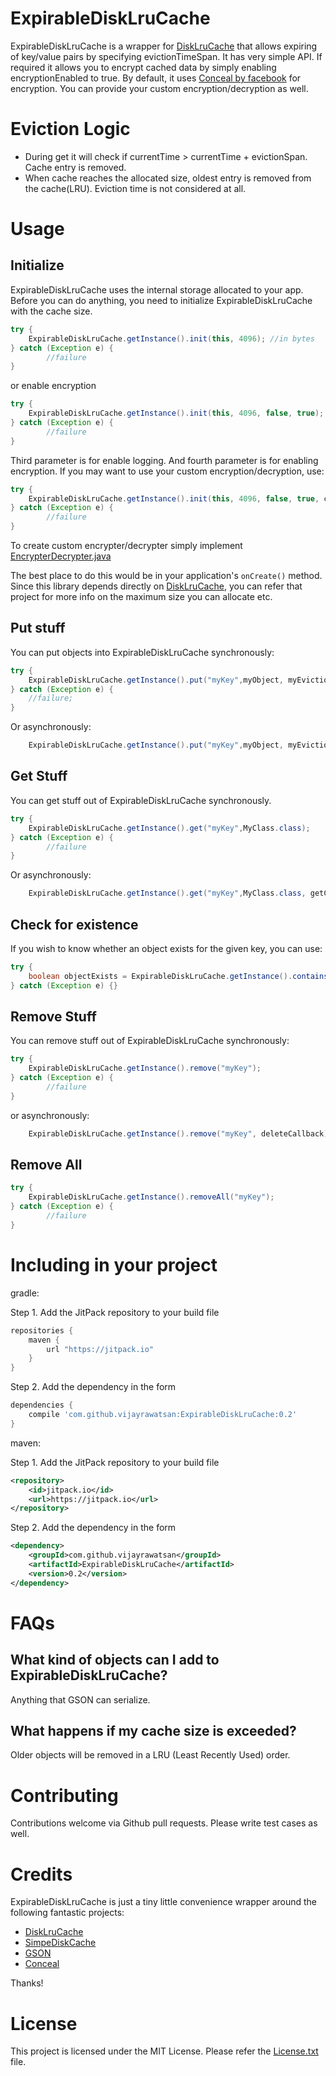 ExpirableDiskLruCache
=========

ExpirableDiskLruCache is a wrapper for [DiskLruCache](https://github.com/JakeWharton/DiskLruCache) that allows expiring of key/value pairs by specifying evictionTimeSpan. It has very simple API.
If required it allows you to encrypt cached data by simply enabling encryptionEnabled to true. By default, it uses [Conceal by facebook](https://github.com/facebook/conceal) for encryption.
You can provide your custom encryption/decryption as well.

# Eviction Logic
 - During get it will check if currentTime >  currentTime + evictionSpan. Cache entry is removed.
 - When cache reaches the allocated size, oldest entry is removed from the cache(LRU). Eviction time is not considered at all.


# Usage

## Initialize
ExpirableDiskLruCache uses the internal storage allocated to your app. Before you can do anything, you need to initialize ExpirableDiskLruCache with the cache size.

```java
try {
    ExpirableDiskLruCache.getInstance().init(this, 4096); //in bytes
} catch (Exception e) {
        //failure
}
```

or enable encryption

```java
try {
    ExpirableDiskLruCache.getInstance().init(this, 4096, false, true); //in bytes
} catch (Exception e) {
        //failure
}
```
Third parameter is for enable logging. And fourth parameter is for enabling encryption.
If you may want to use your custom encryption/decryption, use:
```java
try {
    ExpirableDiskLruCache.getInstance().init(this, 4096, false, true, customEncrypterDecrypter); //in bytes
} catch (Exception e) {
        //failure
}
```
To create custom encrypter/decrypter simply implement [EncrypterDecrypter.java](https://github.com/vijayrawatsan/ExpirableDiskLruCache/blob/master/app/src/main/java/vijay/expirabledisklrucache/cache/security/EncrypterDecrypter.java)

The best place to do this would be in your application's `onCreate()` method.
Since this library depends directly on [DiskLruCache](https://github.com/JakeWharton/DiskLruCache), you can refer that project for more info on the maximum size you can allocate etc.

## Put stuff

You can put objects into ExpirableDiskLruCache synchronously:

```java
try {
    ExpirableDiskLruCache.getInstance().put("myKey",myObject, myEvictionTimeSpan);
} catch (Exception e) {
    //failure;
}
```
Or asynchronously:
```java
    ExpirableDiskLruCache.getInstance().put("myKey",myObject, myEvictionTimeSpan, putCallback);
```

## Get Stuff

You can get stuff out of ExpirableDiskLruCache synchronously.

```java
try {
    ExpirableDiskLruCache.getInstance().get("myKey",MyClass.class);
} catch (Exception e) {
        //failure
}
```
Or asynchronously:
```java
    ExpirableDiskLruCache.getInstance().get("myKey",MyClass.class, getCallback);
```

## Check for existence

If you wish to know whether an object exists for the given key, you can use:

```java
try {
    boolean objectExists = ExpirableDiskLruCache.getInstance().contains("myKey");
} catch (Exception e) {}
```

## Remove Stuff
You can remove stuff out of ExpirableDiskLruCache synchronously:
```java
try {
    ExpirableDiskLruCache.getInstance().remove("myKey");
} catch (Exception e) {
        //failure
}
```
or asynchronously:
```java
    ExpirableDiskLruCache.getInstance().remove("myKey", deleteCallback);
```
## Remove All

```java
try {
    ExpirableDiskLruCache.getInstance().removeAll("myKey");
} catch (Exception e) {
        //failure
}
```

# Including in your project

gradle:

Step 1. Add the JitPack repository to your build file

```groovy
repositories {
    maven {
        url "https://jitpack.io"
    }
}
```

Step 2. Add the dependency in the form

```groovy
dependencies {
    compile 'com.github.vijayrawatsan:ExpirableDiskLruCache:0.2'
}
```

maven:

Step 1. Add the JitPack repository to your build file

```xml
<repository>
    <id>jitpack.io</id>
    <url>https://jitpack.io</url>
</repository>
```

Step 2. Add the dependency in the form

```xml
<dependency>
    <groupId>com.github.vijayrawatsan</groupId>
    <artifactId>ExpirableDiskLruCache</artifactId>
    <version>0.2</version>
</dependency>
```

# FAQs

## What kind of objects can I add to ExpirableDiskLruCache?
Anything that GSON can serialize.

## What happens if my cache size is exceeded?
Older objects will be removed in a LRU (Least Recently Used) order.

# Contributing
Contributions welcome via Github pull requests. Please write test cases as well.

# Credits
ExpirableDiskLruCache is just a tiny little convenience wrapper around the following fantastic projects:

- [DiskLruCache](https://github.com/JakeWharton/DiskLruCache)
- [SimpeDiskCache](https://github.com/fhucho/simple-disk-cache)
- [GSON](https://code.google.com/p/google-gson/)
- [Conceal](https://github.com/facebook/conceal)

Thanks!

# License
This project is licensed under the MIT License. Please refer the [License.txt](https://github.com/vijayrawatsan/ExpirableDiskLruCache/blob/master/License.txt) file.

